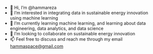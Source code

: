 - 👋 Hi, I’m @hammareza
- 👀 I’m interested in integrating data in sustainable energy innovation using machine learning
- 🌱 I’m currently learning machine learning, and learning about data engineering, data analytics, and data science
- 💞️ I’m looking to collaborate on sustainable energy innovation
- 📫 Feel free to discuss and reach me through my email hammaspace@gmail.com

